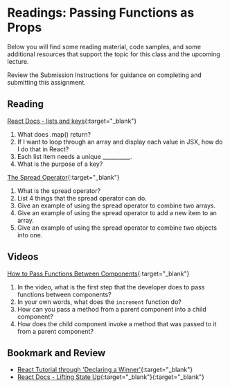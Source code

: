 # Readings: Passing Functions as Props

Below you will find some reading material, code samples, and some additional resources that support the topic for this class and the upcoming lecture.

Review the Submission Instructions for guidance on completing and submitting this assignment.

## Reading

[React Docs - lists and keys](https://reactjs.org/docs/lists-and-keys.html){:target="_blank"}

1. What does .map() return?
1. If I want to loop through an array and display each value in JSX, how do I do that in React?
1. Each list item needs a unique __________.
1. What is the purpose of a key?

[The Spread Operator](https://developer.mozilla.org/en-US/docs/Web/JavaScript/Reference/Operators/Spread_syntax){:target="_blank"}

1. What is the spread operator?
1. List 4 things that the spread operator can do.
1. Give an example of using the spread operator to combine two arrays.
1. Give an example of using the spread operator to add a new item to an array.
1. Give an example of using the spread operator to combine two objects into one.

<!-- ## Additional Resources

PLACEHOLDER -->

## Videos

[How to Pass Functions Between Components](https://www.youtube.com/watch?v=c05OL7XbwXU){:target="_blank"}

  1. In the video, what is the first step that the developer does to pass functions between components?
  1. In your own words, what does the `increment` function do?
  1. How can you pass a method from a parent component into a child component?
  1. How does the child component invoke a method that was passed to it from a parent component?

## Bookmark and Review

- [React Tutorial through 'Declaring a Winner'](https://reactjs.org/tutorial/tutorial.html){:target="_blank"}
- [React Docs - Lifting State Up](https://reactjs.org/docs/lifting-state-up.html){:target="_blank"}{:target="_blank"}
